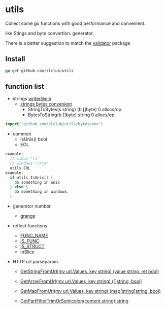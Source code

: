 # utils
Collect some go functions with good performance and convenient.

like Stings and byte convertion. generator.

There is a better suggestion to match the [validator](https://github.com/go-playground/validator) package

## Install

```go
go get github.com/slclub/utils
```

## function list

- strings  [writer@gin](https://github.com/gin-gonic/gin/tree/master/internal/bytesconv)
  - [strings bytes convenient](https://github.com/slclub/utils/blob/master/bytesconv/bytesconv.go) 
    - StringToBytes(s string) (b []byte)   0 allocs/op
    - BytesToString(b []byte) string       0 allocs/op
```go 
import("github.com/slclub/utils/bytesconv") 
``` 
- common
  - IsUnix() bool
  - EOL

```go
example:
  // linux "\n"
  // windows "\r\n"
  utils.EOL
example:
  if utils.IsUnix() {
    do something in unix
  } else {
    do something in windows.
  }
```

- generator number
    - [grange](https://github.com/slclub/utils/blob/master/grange.go)

- reflect functions
  - [FUNC_NAME](https://github.com/slclub/utils/blob/master/reflect.go)
  - [IS_FUNC](https://github.com/slclub/utils/blob/master/reflect.go)
  - [IS_STRUCT](https://github.com/slclub/utils/blob/master/reflect.go)
  - [InSlice](https://github.com/slclub/utils/blob/master/common.go)
  
- HTTP url parseparam.
  - [GetStringFromUrl(mv url.Values, key string) (value string, ret bool)](https://github.com/slclub/utils/blob/master/http.go)
  
  - [GetArrayFromUrl(mv url.Values, key string) ([]string, bool)](https://github.com/slclub/utils/blob/master/http.go)
  - [GetMapFromUrl(mv url.Values, key string) (map[string]string, bool)](https://github.com/slclub/utils/blob/master/http.go)
  - [GetPartFilterTrimOrSemicolon(content string) string](https://github.com/slclub/utils/blob/master/http.go)
